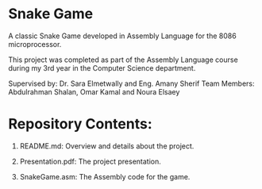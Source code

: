 # Snake Game

A classic Snake Game developed in Assembly Language for the 8086 microprocessor.

This project was completed as part of the Assembly Language course during my 3rd year in the Computer Science department.

Supervised by: Dr. Sara Elmetwally and Eng. Amany Sherif
Team Members: Abdulrahman Shalan, Omar Kamal and Noura Elsaey

# Repository Contents:

1. README.md: Overview and details about the project.

2. Presentation.pdf: The project presentation.

3. SnakeGame.asm: The Assembly code for the game.
